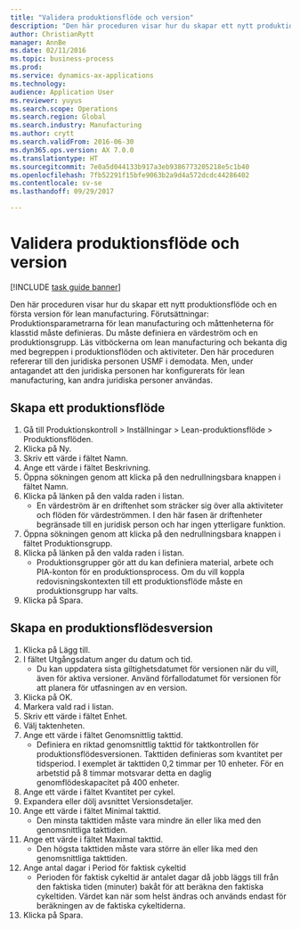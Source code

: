 ```yaml
--- 
title: "Validera produktionsflöde och version"
description: "Den här proceduren visar hur du skapar ett nytt produktionsflöde och en första version för lean manufacturing."
author: ChristianRytt
manager: AnnBe
ms.date: 02/11/2016
ms.topic: business-process
ms.prod: 
ms.service: dynamics-ax-applications
ms.technology: 
audience: Application User
ms.reviewer: yuyus
ms.search.scope: Operations
ms.search.region: Global
ms.search.industry: Manufacturing
ms.author: crytt
ms.search.validFrom: 2016-06-30
ms.dyn365.ops.version: AX 7.0.0
ms.translationtype: HT
ms.sourcegitcommit: 7e0a5d044133b917a3eb9386773205218e5c1b40
ms.openlocfilehash: 7fb52291f15bfe9063b2a9d4a572dcdc44286402
ms.contentlocale: sv-se
ms.lasthandoff: 09/29/2017

---
```

# <a name="validate-a-production-flow-and-version"></a>Validera produktionsflöde och version

[!INCLUDE [task guide banner](../../includes/task-guide-banner.md)]

Den här proceduren visar hur du skapar ett nytt produktionsflöde och en första version för lean manufacturing. Förutsättningar: Produktionsparametrarna för lean manufacturing och måttenheterna för klasstid måste definieras. Du måste definiera en värdeström och en produktionsgrupp. Läs vitböckerna om lean manufacturing och bekanta dig med begreppen i produktionsflöden och aktiviteter. Den här proceduren refererar till den juridiska personen USMF i demodata. Men, under antagandet att den juridiska personen har konfigurerats för lean manufacturing, kan andra juridiska personer användas.


## <a name="create-a-production-flow"></a>Skapa ett produktionsflöde
1. Gå till Produktionskontroll > Inställningar > Lean-produktionsflöde > Produktionsflöden.
2. Klicka på Ny.
3. Skriv ett värde i fältet Namn.
4. Ange ett värde i fältet Beskrivning.
5. Öppna sökningen genom att klicka på den nedrullningsbara knappen i fältet Namn.
6. Klicka på länken på den valda raden i listan.
    * En värdeström är en driftenhet som sträcker sig över alla aktiviteter och flöden för värdeströmmen.   I den här fasen är driftenheter begränsade till en juridisk person och har ingen ytterligare funktion.  
7. Öppna sökningen genom att klicka på den nedrullningsbara knappen i fältet Produktionsgrupp.
8. Klicka på länken på den valda raden i listan.
    * Produktionsgrupper gör att du kan definiera material, arbete och PIA-konton för en produktionsprocess. Om du vill koppla redovisningskontexten till ett produktionsflöde måste en produktionsgrupp har valts.  
9. Klicka på Spara.

## <a name="create-a-production-flow-version"></a>Skapa en produktionsflödesversion
1. Klicka på Lägg till.
2. I fältet Utgångsdatum anger du datum och tid.
    * Du kan uppdatera sista giltighetsdatumet för versionen när du vill, även för aktiva versioner. Använd förfallodatumet för versionen för att planera för utfasningen av en version.  
3. Klicka på OK.
4. Markera vald rad i listan.
5. Skriv ett värde i fältet Enhet.
6. Välj taktenheten.
7. Ange ett värde i fältet Genomsnittlig takttid.
    * Definiera en riktad genomsnittlig takttid för taktkontrollen för produktionsflödesversionen.   Takttiden definieras som kvantitet per tidsperiod.  I exemplet är takttiden 0,2 timmar per 10 enheter. För en arbetstid på 8 timmar motsvarar detta en daglig genomflödeskapacitet på 400 enheter.  
8. Ange ett värde i fältet Kvantitet per cykel.
9. Expandera eller dölj avsnittet Versionsdetaljer.
10. Ange ett värde i fältet Minimal takttid.
    * Den minsta takttiden måste vara mindre än eller lika med den genomsnittliga takttiden.  
11. Ange ett värde i fältet Maximal takttid.
    * Den högsta takttiden måste vara större än eller lika med den genomsnittliga takttiden.  
12. Ange antal dagar i Period för faktisk cykeltid
    * Perioden för faktisk cykeltid är antalet dagar då jobb läggs till från den faktiska tiden (minuter) bakåt för att beräkna den faktiska cykeltiden. Värdet kan när som helst ändras och används endast för beräkningen av de faktiska cykeltiderna.  
13. Klicka på Spara.


